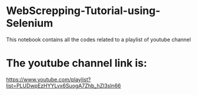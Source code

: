 # WebScrepping-Tutorial-using-Selenium
This notebook contains all the codes related to a playlist of youtube channel

# The youtube channel link is:
https://www.youtube.com/playlist?list=PLUDwpEzHYYLvx6SuogA7Zhb_hZl3sln66
